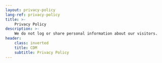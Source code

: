```yaml
---
layout: privacy-policy
lang-ref: privacy-policy
title: >-
    Privacy Policy
description: >-
    We do not log or share personal information about our visitors.
header:
    class: inverted
    title: CDM
    subtitle: Privacy Policy
---
```

